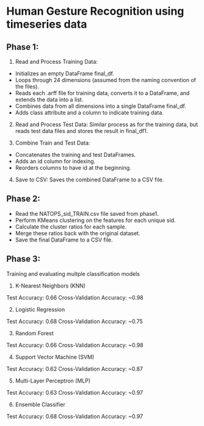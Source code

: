 # Human Gesture Recognition using timeseries data

## Phase 1:

1. Read and Process Training Data:
- Initializes an empty DataFrame final_df.
- Loops through 24 dimensions (assumed from the naming convention of the files).
- Reads each .arff file for training data, converts it to a DataFrame, and extends the data into a list.
- Combines data from all dimensions into a single DataFrame final_df.
- Adds class attribute and a column to indicate training data.
   
2. Read and Process Test Data: Similar process as for the training data, but reads test data files and stores the result in final_df1.
   
3. Combine Train and Test Data:
- Concatenates the training and test DataFrames.
- Adds an id column for indexing.
- Reorders columns to have id at the beginning.
   
4. Save to CSV: Saves the combined DataFrame to a CSV file.

## Phase 2:

- Read the NATOPS_sid_TRAIN.csv file saved from phase1.
- Perform KMeans clustering on the features for each unique sid.
- Calculate the cluster ratios for each sample.
- Merge these ratios back with the original dataset.
- Save the final DataFrame to a CSV file.

## Phase 3:

Training and evaluating multple classification models

1. K-Nearest Neighbors (KNN)

Test Accuracy: 0.66
Cross-Validation Accuracy: ~0.98

2. Logistic Regression

Test Accuracy: 0.68
Cross-Validation Accuracy: ~0.75

3. Random Forest

Test Accuracy: 0.66
Cross-Validation Accuracy: ~0.98

4. Support Vector Machine (SVM)

Test Accuracy: 0.62
Cross-Validation Accuracy: ~0.87

5. Multi-Layer Perceptron (MLP)

Test Accuracy: 0.63
Cross-Validation Accuracy: ~0.97

6. Ensemble Classifier

Test Accuracy: 0.68
Cross-Validation Accuracy: ~0.97
